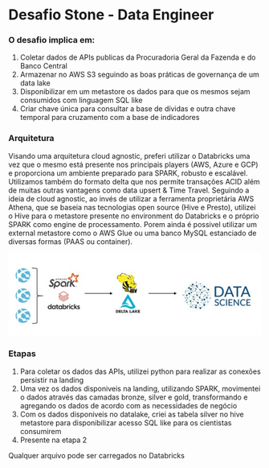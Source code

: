 # Desafio Stone - Data Engineer

### O desafio implica em:
1. Coletar dados de APIs publicas da Procuradoria Geral da Fazenda e do Banco Central
2. Armazenar no AWS S3 seguindo as boas práticas de governança de um data lake
3. Disponibilizar em um metastore os dados para que os mesmos sejam consumidos com linguagem SQL like
4. Criar chave única para consultar a base de dívidas e outra chave temporal para cruzamento com a base de indicadores

### Arquitetura
Visando uma arquitetura cloud agnostic, preferi utilizar o Databricks uma vez que o mesmo está presente nos principais players (AWS, Azure e GCP) e proporciona um ambiente preparado para SPARK, robusto e escalável.
Utilizamos também do formato delta que nos permite transações ACID além de muitas outras vantagens como data upsert & Time Travel.
Seguindo a ideia de cloud agnostic, ao invés de utilizar a ferramenta proprietária AWS Athena, que se baseia nas tecnologias open source (Hive e Presto), utilizei o Hive para o metastore presente no environment do Databricks e o próprio SPARK como engine de processamento. Porem ainda é possivel utilizar um external metastore como o AWS Glue ou uma banco MySQL estanciado de diversas formas (PAAS ou container).

![alt text](https://github.com/otacilio-psf/desafio-stone-dataengineer/blob/main/architecture.jpg "Arquitetura")

### Etapas
1. Para coletar os dados das APIs, utilizei python para realizar as conexões persistir na landing
2. Uma vez os dados disponiveis na landing, utilizando SPARK, movimentei o dados através das camadas bronze, silver e gold, transformando e agregando os dados de acordo com as necessidades de negócio
3. Com os dados disponiveis no datalake, criei as tabela silver no hive metastore para disponibilizar acesso SQL like para os cientistas consumirem
4. Presente na etapa 2

Qualquer arquivo pode ser carregados no Databricks
